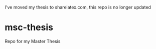 I've moved my thesis to sharelatex.com, this repo is no longer updated
# msc-thesis
Repo for my Master Thesis
